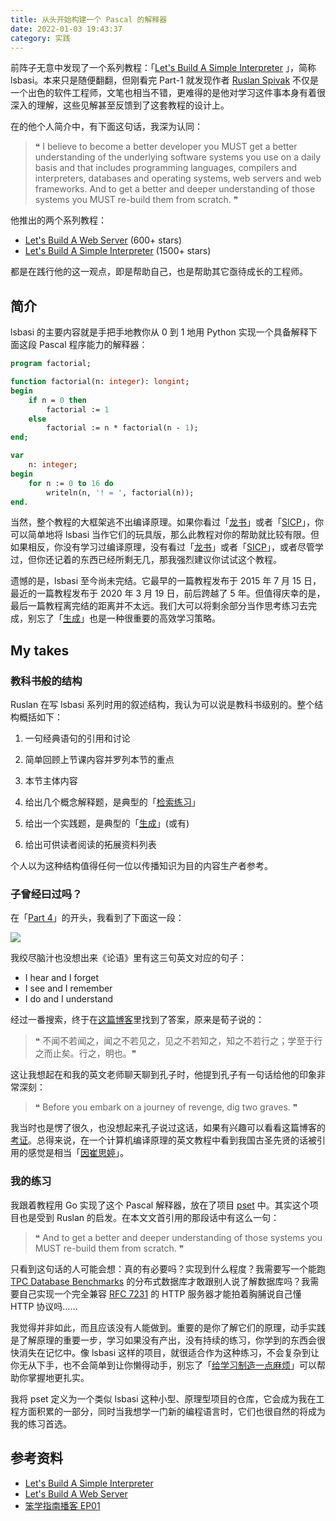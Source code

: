 ```yaml
---
title: 从头开始构建一个 Pascal 的解释器
date: 2022-01-03 19:43:37
category: 实践
---
```


前阵子无意中发现了一个系列教程：「[Let's Build A Simple Interpreter](https://github.com/rspivak/lsbasi) 」，简称 lsbasi。本来只是随便翻翻，但刚看完 Part-1 就发现作者 [Ruslan Spivak](https://ruslanspivak.com/pages/about/) 不仅是一个出色的软件工程师，文笔也相当不错，更难得的是他对学习这件事本身有着很深入的理解，这些见解甚至反馈到了这套教程的设计上。

<!-- more -->

在的他个人简介中，有下面这句话，我深为认同：

> ❝ I believe to become a better developer you MUST get a better understanding of the underlying software systems you use on a daily basis and that includes programming languages, compilers and interpreters, databases and operating systems, web servers and web frameworks. And to get a better and deeper understanding of those systems you MUST re-build them from scratch. ❞

他推出的两个系列教程：

* [Let's Build A Web Server](https://github.com/rspivak/lsbaws) (600+ stars)
* [Let's Build A Simple Interpreter](https://github.com/rspivak/lsbasi) (1500+ stars)

都是在践行他的这一观点，即是帮助自己，也是帮助其它亟待成长的工程师。

## 简介

lsbasi 的主要内容就是手把手地教你从 0 到 1 地用 Python 实现一个具备解释下面这段 Pascal 程序能力的解释器：

```pascal
program factorial;

function factorial(n: integer): longint;
begin
    if n = 0 then
        factorial := 1
    else
        factorial := n * factorial(n - 1);
end;

var
    n: integer;
begin
    for n := 0 to 16 do
        writeln(n, '! = ', factorial(n));
end.
```

当然，整个教程的大框架逃不出编译原理。如果你看过「[龙书]((https://g.co/kgs/8wBfZM))」或者「[SICP](https://g.co/kgs/a2yikp)」，你可以简单地将 lsbasi 当作它们的玩具版，那么此教程对你的帮助就比较有限。但如果相反，你没有学习过编译原理，没有看过「[龙书]((https://g.co/kgs/8wBfZM))」或者「[SICP](https://g.co/kgs/a2yikp)」，或者尽管学过，但你还记着的东西已经所剩无几，那我强烈建议你试试这个教程。

遗憾的是，lsbasi 至今尚未完结。它最早的一篇教程发布于 2015 年 7 月 15 日，最近的一篇教程发布于 2020 年 3 月 19 日，前后跨越了 5 年。但值得庆幸的是，最后一篇教程离完结的距离并不太远。我们大可以将剩余部分当作思考练习去完成，别忘了「[生成](https://zhenghe-md.github.io/nerds-docs/docs/plan/metacognition/strategies/#%E7%94%9F%E6%88%90)」也是一种很重要的高效学习策略。

## My takes

### 教科书般的结构

Ruslan 在写 lsbasi 系列时用的叙述结构，我认为可以说是教科书级别的。整个结构概括如下：

1. 一句经典语句的引用和讨论

2. 简单回顾上节课内容并罗列本节的重点
3. 本节主体内容
4. 给出几个概念解释题，是典型的「[检索练习](https://zhenghe-md.github.io/nerds-docs/docs/plan/metacognition/strategies/#%E6%A3%80%E7%B4%A2%E7%BB%83%E4%B9%A0)」
5. 给出一个实践题，是典型的「[生成](https://zhenghe-md.github.io/nerds-docs/docs/plan/metacognition/strategies/#%E7%94%9F%E6%88%90)」(或有)
6. 给出可供读者阅读的拓展资料列表

个人以为这种结构值得任何一位以传播知识为目的内容生产者参考。

### 子曾经曰过吗？

在「[Part 4](https://ruslanspivak.com/lsbasi-part4/)」的开头，我看到了下面这一段：

![](./confucious-said.png)

我绞尽脑汁也没想出来《论语》里有这三句英文对应的句子：

* I hear and I forget
* I see and I remember
* I do and I understand

经过一番搜索，终于在[这篇博客](http://francesfu.blogspot.com/2011/05/teachers-corner.html)里找到了答案，原来是荀子说的：

> ❝ 不闻不若闻之，闻之不若见之，见之不若知之，知之不若行之；学至于行之而止矣。行之，明也。❞

这让我想起在和我的英文老师聊天聊到孔子时，他提到孔子有一句话给他的印象非常深刻：

> ❝ Before you embark on a journey of revenge, dig two graves. ❞

我当时也是愣了很久，也没想起来孔子说过这话，如果有兴趣可以看看这篇博客的[考证](https://www.xuexx.com/archives/5063)。总得来说，在一个计算机编译原理的英文教程中看到我国古圣先贤的话被引用的感觉是相当「[因崔思婷](https://zhidao.baidu.com/question/554470084388892812.html)」。

### 我的练习

我跟着教程用 Go 实现了这个 Pascal 解释器，放在了项目 [pset](https://github.com/ZhengHe-MD/pset) 中。其实这个项目也是受到 Ruslan 的启发。在本文文首引用的那段话中有这么一句：

> ❝ And to get a better and deeper understanding of those systems you MUST re-build them from scratch. ❞

只看到这句话的人可能会想：真的有必要吗？实现到什么程度？我需要写一个能跑 [TPC Database Benchmarks](http://tpc.org/information/benchmarks5.asp) 的分布式数据库才敢跟别人说了解数据库吗？我需要自己实现一个完全兼容 [RFC 7231](https://datatracker.ietf.org/doc/html/rfc7231) 的 HTTP 服务器才能拍着胸脯说自己懂 HTTP 协议吗……

我觉得并非如此，而且应该没有人能做到。重要的是你了解它们的原理，动手实践是了解原理的重要一步，学习如果没有产出，没有持续的练习，你学到的东西会很快消失在记忆中。像  lsbasi 这样的项目，就很适合作为这种练习，不会复杂到让你无从下手，也不会简单到让你懒得动手，别忘了「[给学习制造一点麻烦](https://zhenghe-md.github.io/nerds-docs/docs/plan/solution/promotion/podcasts/make-it-stick/#%E7%BB%99%E5%AD%A6%E4%B9%A0%E5%88%B6%E9%80%A0%E4%B8%80%E7%82%B9%E9%BA%BB%E7%83%A6)」可以帮助你掌握地更扎实。

我将 pset 定义为一个类似 lsbasi 这种小型、原理型项目的仓库，它会成为我在工程方面积累的一部分，同时当我想学一门新的编程语言时，它们也很自然的将成为我的练习首选。

## 参考资料

* [Let's Build A Simple Interpreter](https://github.com/rspivak/lsbasi)
* [Let's Build A Web Server](https://github.com/rspivak/lsbaws)
* [笨学指南播客 EP01](https://zhenghe-md.github.io/nerds-docs/docs/plan/solution/promotion/podcasts/make-it-stick/)

